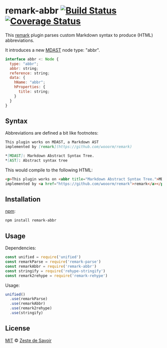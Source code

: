 # remark-abbr [![Build Status][build-badge]][build-status] [![Coverage Status][coverage-badge]][coverage-status]

This [remark][remark] plugin parses custom Markdown syntax to produce (HTML) abbreviations.

It introduces a new [MDAST][mdast] node type: "abbr".

```javascript
interface abbr <: Node {
  type: "abbr";
  abbr: string;
  reference: string;
  data: {
    hName: "abbr";
    hProperties: {
      title: string;
    }
  }
}
```

## Syntax

Abbreviations are defined a bit like footnotes:

```markdown
This plugin works on MDAST, a Markdown AST
implemented by [remark](https://github.com/wooorm/remark)

*[MDAST]: Markdown Abstract Syntax Tree.
*[AST]: Abstract syntax tree
```

This would compile to the following HTML:

```html
<p>This plugin works on <abbr title="Markdown Abstract Syntax Tree.">MDAST</abbr>, a Markdown <abbr title="Abstract syntax tree">AST</abbr>
implemented by <a href="https://github.com/wooorm/remark">remark</a></p>
```

## Installation

[npm][npm]:

```bash
npm install remark-abbr
```

## Usage

Dependencies:

```javascript
const unified = require('unified')
const remarkParse = require('remark-parse')
const remarkAbbr = require('remark-abbr')
const stringify = require('rehype-stringify')
const remark2rehype = require('remark-rehype')

```

Usage:

```javascript
unified()
  .use(remarkParse)
  .use(remarkAbbr)
  .use(remark2rehype)
  .use(stringify)
```

## License

[MIT][license] © [Zeste de Savoir][zds]

<!-- Definitions -->

[build-badge]: https://img.shields.io/travis/zestedesavoir/zmarkdown.svg

[build-status]: https://travis-ci.org/zestedesavoir/zmarkdown

[coverage-badge]: https://img.shields.io/coveralls/zestedesavoir/zmarkdown.svg

[coverage-status]: https://coveralls.io/github/zestedesavoir/zmarkdown

[license]: https://github.com/zestedesavoir/zmarkdown/blob/master/packages/remark-abbr/LICENSE-MIT

[zds]: https://zestedesavoir.com

[npm]: https://www.npmjs.com/package/remark-abbr

[mdast]: https://github.com/syntax-tree/mdast/blob/master/readme.md

[remark]: https://github.com/wooorm/remark
